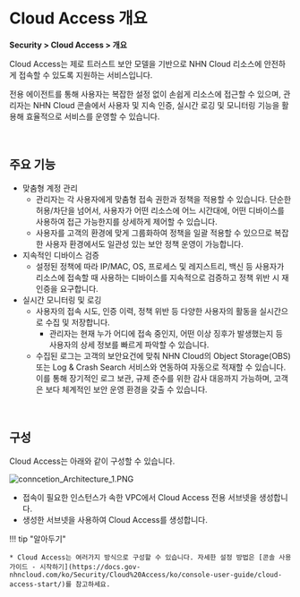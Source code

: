 # Cloud Access 개요

**Security > Cloud Access > 개요**

Cloud Access는 제로 트러스트 보안 모델을 기반으로 NHN Cloud 리소스에 안전하게 접속할 수 있도록 지원하는 서비스입니다.

전용 에이전트를 통해 사용자는 복잡한 설정 없이 손쉽게 리소스에 접근할 수 있으며, 관리자는 NHN Cloud 콘솔에서 사용자 및 지속 인증, 실시간 로깅 및 모니터링 기능을 활용해 효율적으로 서비스를 운영할 수 있습니다.

<br>

## 주요 기능

* 맞춤형 계정 관리
    * 관리자는 각 사용자에게 맞춤형 접속 권한과 정책을 적용할 수 있습니다. 단순한 허용/차단을 넘어서, 사용자가 어떤 리소스에 어느 시간대에, 어떤 디바이스를 사용하여 접근 가능한지를 상세하게 제어할 수 있습니다.
    * 사용자를 고객의 환경에 맞게 그룹화하여 정책을 일괄 적용할 수 있으므로 복잡한 사용자 환경에서도 일관성 있는 보안 정책 운영이 가능합니다.
* 지속적인 디바이스 검증
    * 설정된 정책에 따라 IP/MAC, OS, 프로세스 및 레지스트리, 백신 등 사용자가 리소스에 접속할 때 사용하는 디바이스를 지속적으로 검증하고 정책 위반 시 재인증을 요구합니다.
* 실시간 모니터링 및 로깅
    * 사용자의 접속 시도, 인증 이력, 정책 위반 등 다양한 사용자의 활동을 실시간으로 수집 및 저장합니다.
        * 관리자는 현재 누가 어디에 접속 중인지, 어떤 이상 징후가 발생했는지 등 사용자의 상세 정보를 빠르게 파악할 수 있습니다.
    * 수집된 로그는 고객의 보안요건에 맞춰 NHN Cloud의 Object Storage(OBS) 또는 Log & Crash Search 서비스와 연동하여 자동으로 적재할 수 있습니다. 이를 통해 장기적인 로그 보관, 규제 준수를 위한 감사 대응까지 가능하며, 고객은 보다 체계적인 보안 운영 환경을 갖출 수 있습니다.

<br>

  ## 구성

  Cloud Access는 아래와 같이 구성할 수 있습니다.

  ![conncetion_Architecture_1.PNG](https://kr1-api-object-storage.nhncloudservice.com/v1/AUTH_2acdfabf4efe4efc8a04c00b348110c9/cdn_origin/prod_cloud_access/2025.06.24/2025.07/Architecture_1.png)

* 접속이 필요한 인스턴스가 속한 VPC에서 Cloud Access 전용 서브넷을 생성합니다.
* 생성한 서브넷을 사용하여 Cloud Access를 생성합니다.

!!! tip "알아두기"

    * Cloud Access는 여러가지 방식으로 구성할 수 있습니다. 자세한 설정 방법은 [콘솔 사용 가이드 - 시작하기](https://docs.gov-nhncloud.com/ko/Security/Cloud%20Access/ko/console-user-guide/cloud-access-start/)를 참고하세요.
